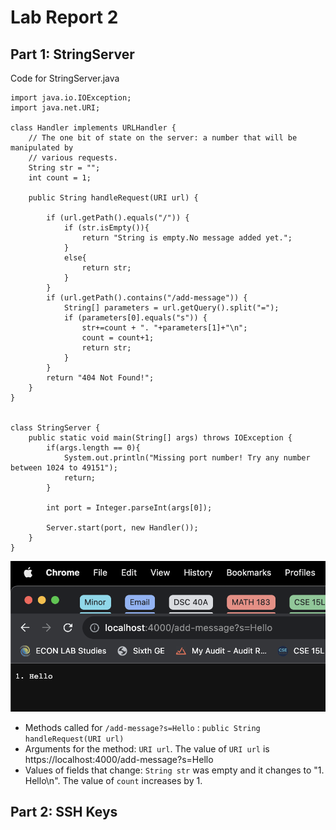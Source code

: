 # Lab Report 2
## Part 1: StringServer

Code for StringServer.java

```
import java.io.IOException;
import java.net.URI;

class Handler implements URLHandler {
    // The one bit of state on the server: a number that will be manipulated by
    // various requests.
    String str = "";
    int count = 1;

    public String handleRequest(URI url) {
        
        if (url.getPath().equals("/")) {
            if (str.isEmpty()){
                return "String is empty.No message added yet.";
            }
            else{
                return str;
            }
        }
        if (url.getPath().contains("/add-message")) {
            String[] parameters = url.getQuery().split("=");
            if (parameters[0].equals("s")) {
                str+=count + ". "+parameters[1]+"\n";
                count = count+1;
                return str;
            }
        }
        return "404 Not Found!";
    }
}


class StringServer {
    public static void main(String[] args) throws IOException {
        if(args.length == 0){
            System.out.println("Missing port number! Try any number between 1024 to 49151");
            return;
        }

        int port = Integer.parseInt(args[0]);

        Server.start(port, new Handler());
    }
}
```

![First Time using add](https://github.com/utkarshlohia/cse15l-lab-reports/blob/main/Lab-Report-2/Screenshot%202023-10-21%20at%207.37.22%20PM.png)

- Methods called for `/add-message?s=Hello` : `public String handleRequest(URI url)`
- Arguments for the method: `URI url`. The value of `URI url` is https://localhost:4000/add-message?s=Hello
- Values of fields that change: `String str` was empty and it changes to "1. Hello\n". The value of `count` increases by 1.

## Part 2: SSH Keys

